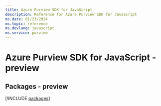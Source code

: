 ```yaml
---
title: Azure Purview SDK for JavaScript
description: Reference for Azure Purview SDK for JavaScript
ms.date: 01/23/2024
ms.topic: reference
ms.devlang: javascript
ms.service: purview
---
```

# Azure Purview SDK for JavaScript - preview
## Packages - preview
[!INCLUDE [packages](purview-index.md)]